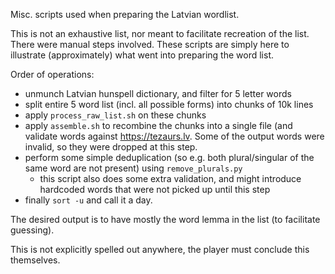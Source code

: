 Misc. scripts used when preparing the Latvian wordlist.

This is not an exhaustive list, nor meant to facilitate recreation of the list. There
were manual steps involved. These scripts are simply here to illustrate (approximately)
what went into preparing the word list.

Order of operations:
- unmunch Latvian hunspell dictionary, and filter for 5 letter words
- split entire 5 word list (incl. all possible forms) into chunks of 10k lines
- apply `process_raw_list.sh` on these chunks
- apply `assemble.sh` to recombine the chunks into a single file (and validate 
  words against <https://tezaurs.lv>. Some of the output words were invalid, so
  they were dropped at this step.
- perform some simple deduplication (so e.g. both plural/singular of the same word
  are not present) using `remove_plurals.py`
    - this script also does some extra validation, and might introduce hardcoded words
      that were not picked up until this step
- finally `sort -u` and call it a day.

The desired output is to have mostly the word lemma in the list (to facilitate
guessing).

This is not explicitly spelled out anywhere, the player must conclude this themselves.
